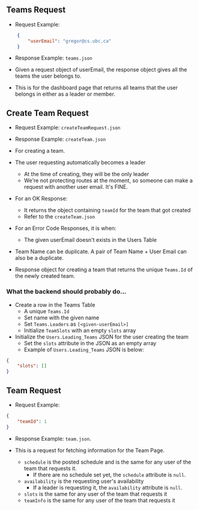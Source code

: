 ## Teams Request

- Request Example:
```json
    {
        "userEmail": "gregor@cs.ubc.ca"
    }
```
- Response Example: ``teams.json``

- Given a request object of userEmail, the response object gives all the teams the user belongs to.
- This is for the dashboard page that returns all teams that the user belongs in either as a leader or member.

## Create Team Request

- Request Example: ``createTeamRequest.json``
- Response Example: ``createTeam.json``

- For creating a team. 
- The user requesting automatically becomes a leader
  - At the time of creating, they will be the only leader
  - We're not protecting routes at the moment, so someone can make a request with another user email. It's FINE.
- For an OK Response:
  - It returns the object containing ``teamId`` for the team that got created
  - Refer to the ``createTeam.json``
- For an Error Code Responses, it is when:
  - The given userEmail doesn't exists in the Users Table
- Team Name can be duplicate. A pair of Team Name + User Email can also be a duplicate.
- Response object for creating a team that returns the unique ``Teams.Id`` of the newly created team.


### What the backend should probably do...
- Create a row in the Teams Table
  - A unique ``Teams.Id``
  - Set name with the given name
  - Set ``Teams.Leaders`` as ``[<given-userEmail>]``
  - Initialize ``TeamSlots`` with an empty ``slots`` array
- Initialize the ``Users.Leading_Teams`` JSON for the user creating the team
  - Set the ``slots`` attribute in the JSON as an empty array
  - Example of ``Users.Leading_Teams`` JSON is below:

```json
{
    "slots": []
}
```

## Team Request

- Request Example: 
```json
{
    "teamId": 1
}
``` 
- Response Example: ``team.json``.


- This is a request for fetching information for the Team Page.
  - ``schedule`` is the posted schedule and is the same for any user of the team that requests it.
    - If there are no schedule set yet, the ``schedule`` attribute is ``null``.
  - ``availability`` is the requesting user's availability
    - If a leader is requesting it, the ``availability`` attribute is ``null``.
  - ``slots`` is the same for any user of the team that requests it
  - ``teamInfo`` is the same for any user of the team that requests it

